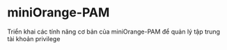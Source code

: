 # miniOrange-PAM
Triển khai các tính năng cơ bản của miniOrange-PAM để quản lý tập trung tài khoản privilege 
